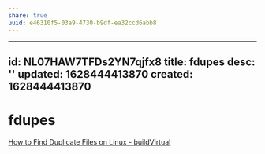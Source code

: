 ```yaml
---
share: true
uuid: e46310f5-03a9-4730-b9df-ea32ccd6abb8
---
```

---
id: NL07HAW7TFDs2YN7qjfx8
title: fdupes
desc: ''
updated: 1628444413870
created: 1628444413870
---
# fdupes
[How to Find Duplicate Files on Linux - buildVirtual](https://buildvirtual.net/how-to-find-duplicate-files-on-linux/)
